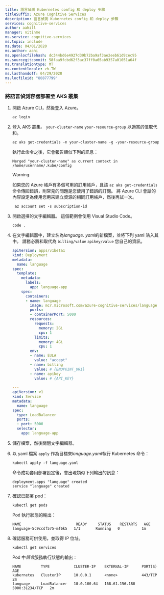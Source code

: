 ```yaml
---
title: 語言偵測 Kubernetes config 和 deploy 步驟
titleSuffix: Azure Cognitive Services
description: 語言偵測 Kubernetes config 和 deploy 步驟
services: cognitive-services
author: aahill
manager: nitinme
ms.service: cognitive-services
ms.topic: include
ms.date: 04/01/2020
ms.author: aahi
ms.openlocfilehash: dc344bd6e4927d39b72ba9af3ae2eeb61d9cec95
ms.sourcegitcommit: 58faa9fcbd62f3ac37ff0a65ab9357a01051a64f
ms.translationtype: MT
ms.contentlocale: zh-TW
ms.lasthandoff: 04/29/2020
ms.locfileid: "80877799"
---
```

### <a name="deploy-the-language-detection-container-to-an-aks-cluster"></a>將語言偵測容器部署至 AKS 叢集

1. 開啟 Azure CLI，然後登入 Azure。

    ```azurecli
    az login
    ```

1. 登入 AKS 叢集。 `your-cluster-name` `your-resource-group` 以適當的值取代和。

    ```azurecli
    az aks get-credentials -n your-cluster-name -g -your-resource-group
    ```

    執行此命令之後，它會報告類似下列的訊息：

    ```output
    Merged "your-cluster-name" as current context in /home/username/.kube/config
    ```

    > [!WARNING]
    > 如果您的 Azure 帳戶有多個可用的訂用帳戶，且該 `az aks get-credentials` 命令傳回錯誤，則常見的問題是您使用了錯誤的訂閱。 將 Azure CLI 會話的內容設定為使用您用來建立資源的相同訂用帳戶，然後再試一次。
    > ```azurecli
    >  az account set -s subscription-id
    > ```

1. 開啟選擇的文字編輯器。 這個範例會使用 Visual Studio Code。

    ```console
    code .
    ```

1. 在文字編輯器中，建立名為*language. yaml*的新檔案，並將下列 yaml 貼入其中。 請務必將和取代為 `billing/value` `apikey/value` 您自己的資訊。

    ```yaml
    apiVersion: apps/v1beta1
    kind: Deployment
    metadata:
      name: language
    spec:
      template:
        metadata:
          labels:
            app: language-app
        spec:
          containers:
          - name: language
            image: mcr.microsoft.com/azure-cognitive-services/language
            ports:
            - containerPort: 5000
            resources:
              requests:
                memory: 2Gi
                cpu: 1
              limits:
                memory: 4Gi
                cpu: 1
            env:
            - name: EULA
              value: "accept"
            - name: billing
              value: # {ENDPOINT_URI}
            - name: apikey
              value: # {API_KEY}
     
    --- 
    apiVersion: v1
    kind: Service
    metadata:
      name: language
    spec:
      type: LoadBalancer
      ports:
      - port: 5000
      selector:
        app: language-app
    ```

1. 儲存檔案，然後關閉文字編輯器。
1. 以 yaml 檔案 `apply` 作為目標來*language.yaml*執行 Kubernetes 命令：

    ```console
    kubectl apply -f language.yaml
    ```

    命令成功套用部署設定後，會出現類似下列輸出的訊息：

    ```output
    deployment.apps "language" created
    service "language" created
    ```
1. 確認已部署 pod：

    ```console
    kubectl get pods
    ```

    Pod 執行狀態的輸出：

    ```output
    NAME                         READY     STATUS    RESTARTS   AGE
    language-5c9ccdf575-mf6k5   1/1       Running   0          1m
    ```

1. 確認服務可供使用，並取得 IP 位址。

    ```console
    kubectl get services
    ```

    Pod 中*語言*服務執行狀態的輸出：

    ```output
    NAME         TYPE           CLUSTER-IP    EXTERNAL-IP      PORT(S)          AGE
    kubernetes   ClusterIP      10.0.0.1      <none>           443/TCP          2m
    language     LoadBalancer   10.0.100.64   168.61.156.180   5000:31234/TCP   2m
    ```
